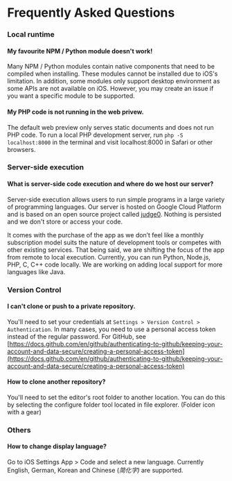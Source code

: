 # Frequently Asked Questions

### Local runtime

#### My favourite NPM / Python module doesn't work!

Many NPM / Python modules contain native components that need to be compiled when installing. These modules cannot be installed due to iOS's limitation. In addition, some modules only support desktop environment as some APIs are not available on iOS. However, you may create an issue if you want a specific module to be supported.

#### My PHP code is not running in the web privew.

The default web preview only serves static documents and does not run PHP code. To run a local PHP development server, run `php -S localhost:8000` in the terminal and visit localhost:8000 in Safari or other browsers.

### Server-side execution

#### What is server-side code execution and where do we host our server?

Server-side execution allows users to run simple programs in a large variety of programming languages. Our server is hosted on Google Cloud Platform and is based on an open source project called [judge0](https://github.com/judge0/judge0). Nothing is persisted and we don't store or access your code.

It comes with the purchase of the app as we don’t feel like a monthly subscription model suits the nature of development tools or competes with other existing services. That being said, we are shifting the focus of the app from remote to local execution. Currently, you can run Python, Node.js, PHP, C, C++ code locally. We are working on adding local support for more languages like Java.

### Version Control

#### I can't clone or push to a private repository.

You'll need to set your credentials at `Settings > Version Control > Authentication`. In many cases, you need to use a personal access token instead of the regular password. For GitHub, see [https://docs.github.com/en/github/authenticating-to-github/keeping-your-account-and-data-secure/creating-a-personal-access-token](https://docs.github.com/en/github/authenticating-to-github/keeping-your-account-and-data-secure/creating-a-personal-access-token)

#### How to clone another repository?

You'll need to set the editor's root folder to another location. You can do this by selecting the configure folder tool located in file explorer. (Folder icon with a gear)

### Others

#### How to change display language?

Go to iOS Settings App > Code and select a new language. Currently English, German, Korean and Chinese (_简化字)_ are supported.
